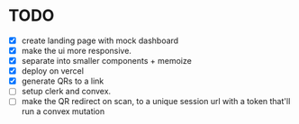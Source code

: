 # TODO

- [x] create landing page with mock dashboard
- [x] make the ui more responsive.
- [x] separate into smaller components + memoize
- [x] deploy on vercel
- [x] generate QRs to a link
- [ ] setup clerk and convex.
- [ ] make the QR redirect on scan, to a unique session url with a token that'll run a convex mutation
